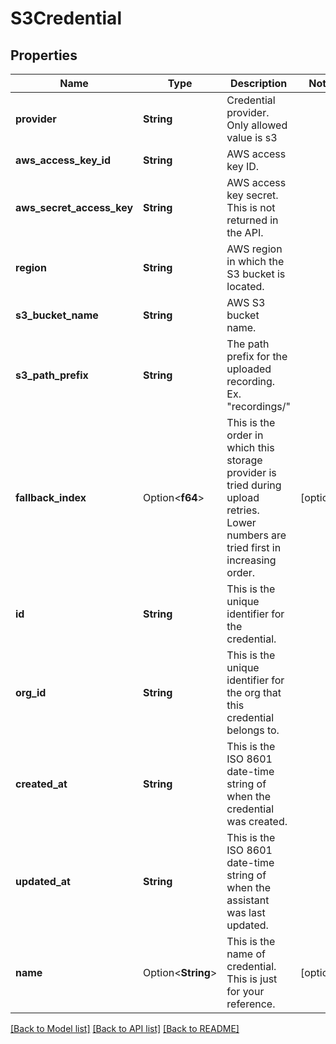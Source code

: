 # S3Credential

## Properties

Name | Type | Description | Notes
------------ | ------------- | ------------- | -------------
**provider** | **String** | Credential provider. Only allowed value is s3 | 
**aws_access_key_id** | **String** | AWS access key ID. | 
**aws_secret_access_key** | **String** | AWS access key secret. This is not returned in the API. | 
**region** | **String** | AWS region in which the S3 bucket is located. | 
**s3_bucket_name** | **String** | AWS S3 bucket name. | 
**s3_path_prefix** | **String** | The path prefix for the uploaded recording. Ex. \"recordings/\" | 
**fallback_index** | Option<**f64**> | This is the order in which this storage provider is tried during upload retries. Lower numbers are tried first in increasing order. | [optional]
**id** | **String** | This is the unique identifier for the credential. | 
**org_id** | **String** | This is the unique identifier for the org that this credential belongs to. | 
**created_at** | **String** | This is the ISO 8601 date-time string of when the credential was created. | 
**updated_at** | **String** | This is the ISO 8601 date-time string of when the assistant was last updated. | 
**name** | Option<**String**> | This is the name of credential. This is just for your reference. | [optional]

[[Back to Model list]](../README.md#documentation-for-models) [[Back to API list]](../README.md#documentation-for-api-endpoints) [[Back to README]](../README.md)


